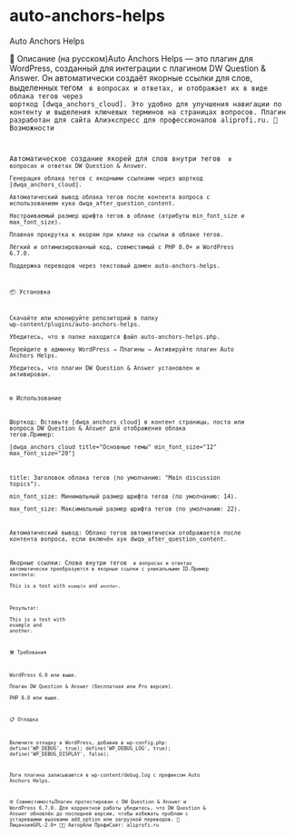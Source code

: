 # auto-anchors-helps

Auto Anchors Helps

📝 Описание (на русском)Auto Anchors Helps — это плагин для WordPress, созданный для интеграции с плагином DW Question & Answer. Он автоматически создаёт якорные ссылки для слов, выделенных тегом <code> в вопросах и ответах, и отображает их в виде облака тегов через шорткод [dwqa_anchors_cloud]. Это удобно для улучшения навигации по контенту и выделения ключевых терминов на страницах вопросов. Плагин разработан для сайта Алиэкспресс для профессионалов aliprofi.ru.
🔧 Возможности  

Автоматическое создание якорей для слов внутри тегов <code> в вопросах и ответах DW Question & Answer.  
Генерация облака тегов с якорными ссылками через шорткод [dwqa_anchors_cloud].  
Автоматический вывод облака тегов после контента вопроса с использованием хука dwqa_after_question_content.  
Настраиваемый размер шрифта тегов в облаке (атрибуты min_font_size и max_font_size).  
Плавная прокрутка к якорям при клике на ссылки в облаке тегов.  
Лёгкий и оптимизированный код, совместимый с PHP 8.0+ и WordPress 6.7.0.  
Поддержка переводов через текстовый домен auto-anchors-helps.

📦 Установка  

Скачайте или клонируйте репозиторий в папку wp-content/plugins/auto-anchors-helps.  
Убедитесь, что в папке находится файл auto-anchors-helps.php.  
Перейдите в админку WordPress → Плагины → Активируйте плагин Auto Anchors Helps.  
Убедитесь, что плагин DW Question & Answer установлен и активирован.

⚙️ Использование  

Шорткод: Вставьте [dwqa_anchors_cloud] в контент страницы, поста или вопроса DW Question & Answer для отображения облака тегов.Пример:  
[dwqa_anchors_cloud title="Основные темы" min_font_size="12" max_font_size="20"]


title: Заголовок облака тегов (по умолчанию: "Main discussion topics").  
min_font_size: Минимальный размер шрифта тегов (по умолчанию: 14).  
max_font_size: Максимальный размер шрифта тегов (по умолчанию: 22).


Автоматический вывод: Облако тегов автоматически отображается после контента вопроса, если включён хук dwqa_after_question_content.  

Якорные ссылки: Слова внутри тегов <code> в вопросах и ответах автоматически преобразуются в якорные ссылки с уникальными ID.Пример контента:  
This is a test with <code>example</code> and <code>another</code>.

Результат:  
This is a test with <span id="example" class="aliprofi-anchor-target">example</span> and <span id="another" class="aliprofi-anchor-target">another</span>.

🛠 Требования  

WordPress 6.0 или выше.  
Плагин DW Question & Answer (бесплатная или Pro версия).  
PHP 8.0 или выше.

📋 Отладка  

Включите отладку в WordPress, добавив в wp-config.php:  define('WP_DEBUG', true);
define('WP_DEBUG_LOG', true);
define('WP_DEBUG_DISPLAY', false);


Логи плагина записываются в wp-content/debug.log с префиксом Auto Anchors Helps.

🌐 СовместимостьПлагин протестирован с DW Question & Answer и WordPress 6.7.0. Для корректной работы убедитесь, что DW Question & Answer обновлён до последней версии, чтобы избежать проблем с устаревшими вызовами add_option или загрузкой переводов.
📜 ЛицензияGPL-2.0+
👨‍💻 АвторАли ПрофиСайт: aliprofi.ru
